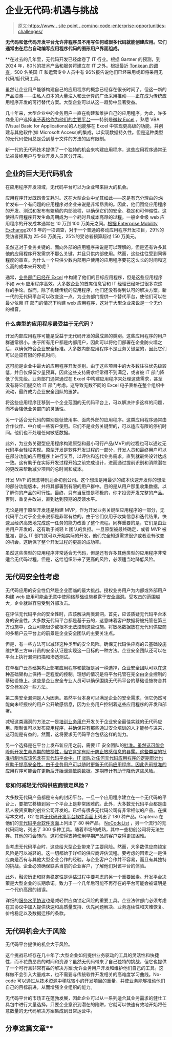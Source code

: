 # 企业无代码:机遇与挑战

> 原文:[https://www . site point . com/no-code-enterprise-opportunities-challenges/](https://www.sitepoint.com/no-code-enterprise-opportunities-challenges/)

[](https://www.sitepoint.com/the-rise-of-the-no-code-movement/)****无代码和低代码开发平台允许非程序员不用写任何或很多代码就能创建应用。它们通常由在后台自动编写应用程序代码的图形用户界面组成。****

 **在过去的几年里，无代码开发已经席卷了 IT 行业。根据 Gartner 的预测，到 2024 年，80%的技术产品和服务将建立在 IT 之外。根据最近 [Tonkean 的调查](https://venturebeat.com/2021/02/20/what-you-need-to-know-about-the-no-code-low-code-landscape/)，500 名美国 IT 和运营专业人员中有 96%报告说他们已经采用或即将采用无代码/低代码工具。

虽然让企业用户能够构建自己的应用程序的概念已经存在很长时间了，但这一新的产品浪潮——由私人资本的大量注入和云计算的广泛采用推动——正在成为传统应用程序开发的可行替代方案。大型企业可以从这一趋势中显著受益。

几十年来，大型企业中的业务用户一直在构建和维护自己的应用程序。为此，许多商业用户选择[电子表格作为他们的主要平台](https://www.zdnet.com/article/office-excel-why-its-microsofts-not-so-secret-weapon-in-no-code-app-development/)——特别是[微软 Excel](https://www.notboring.co/p/excel-never-dies-audio) 。熟悉 VBA (Visual Basic for Applications)的人也能够在 Excel 中实现更高级的功能，并创建与其他软件(如 Microsoft Access)的集成，以实现数据持久性。但是这种类型的无代码使用总是受到基于文件的方法的固有限制。

新一代的无代码技术提供了一个独特的机会来构建应用程序，这些应用程序通常无法被最终用户与专业开发人员区分开来。

## 企业的巨大无代码机会

在应用程序开发领域，无代码平台可以为企业带来巨大的机会。

应用程序开发既昂贵又耗时。这在大型企业中尤其如此——这是有充分理由的:匆忙发布一个有问题的应用程序对企业来说是非常昂贵的。因此，他们围绕应用程序的开发、测试和发布有繁琐的内部流程，以确保它们的安全、稳定和可伸缩性。这使得应用程序开发生命周期成为一个耗时且成本高昂的过程。一般企业级 web 应用程序的开发成本通常在 10 万到 100 万美元之间。[根据 Enterprise Mobility Exchange](https://www.formotus.com/blog/figuring-the-costs-of-custom-mobile-business-app-development)2016 年的一项调查，对于一个普通的移动应用程序开发项目，29%的受访者预算为 25-50 万美元，25%的受访者预算超过 150 万美元。

虽然这对于业务关键的、面向外部的应用程序来说是可以理解的，但是还有许多其他的应用程序开发需求不那么关键，并且只供内部使用。然而，这些往往受到同等程度的审查。为什么一个只供少数内部用户使用的应用程序要花这么长的时间和这么高的成本来开发呢？

通常，[业务部门已经在 Excel](https://www.itbusinessedge.com/business-intelligence/low-code-apps-based-on-spreadsheets-simplify-digital-business-transformation/) 中构建了他们的目标应用程序，但是这些应用程序不如 web 应用程序高效。大多数企业的首席信息官和 IT 经理已经听过很多次这样的争论。然而，除了构建传统的应用程序，他们还没有得到认可的解决方案。新一代的无代码平台可以改变这一点。为业务部门提供一个替代平台，使他们可以在最少依赖 IT 部门的情况下构建 web 应用程序，这对于大型企业来说是一个无价的福音。

### 什么类型的应用程序最受益于无代码？

开发内部应用程序可能是受益于无代码开发的最成熟的类别。这些应用程序的用户群通常很小。由于所有用户都是内部用户，因此可以将他们部署在企业防火墙之后，以确保符合企业安全标准。大多数内部应用程序不是业务关键型的，因此它们可以适应有限的停机时间。

这可能是企业中最大的应用程序开发类别。由于这些项目中的大多数往往优先级较低，并且仅保留少量预算，因此这些支持需求经常得不到满足，或者被 IT 部门降低了优先级。业务部门通常通过在 Excel 中构建应用程序来处理这些需求，甚至没有将它们提交给 IT 部门考虑。这导致无数不同的 Excel 电子表格在整个组织中流动，最终成为企业安全团队的噩梦。

将这些应用程序迁移到一个企业范围的无代码平台上，可以解决许多这样的问题，而不会降低业务部门的灵活性。

另一个适合无代码的类别是低使用率、面向外部的应用程序。这类应用程序通常由合作伙伴、中介或一些客户使用。它们不是业务关键型的，可以适应有限的停机时间。他们也不处理任何敏感数据。

此外，为业务关键型应用程序构建原型和最小可行产品(MVP)的过程也可以通过无代码平台轻松实现。原型开发是软件开发过程的一部分，开发人员和最终用户可以在部分功能的应用程序上进行交互，以评估和迭代业务需求，直到就最终设计达成一致。这有助于在实际开发过程开始之前完成设计，进而通过提前识别和消除潜在的更改来帮助减少项目的总时间和成本。

开发 MVP 的概念特别适合初创公司。这个想法是用最少的成本快速开发你的想法的部分功能版本，并将其部署到有限的用户群中。目的是从用户那里收集数据，以了解你的产品的可行性。最终，只有当反馈是积极的，你才投资开发完整的产品。否则，重复并改进，直到达到预期的反馈水平。

无论是用于原型开发还是构建 MVP，作为开发业务关键型应用程序的一部分，无代码平台对于企业来说都是非常有益的。由于它们仅用于收集信息和迭代结果，快速且经济高效地完成这一任务的能力改善了整个流程。同样重要的是，它们是由业务用户开发的，这有助于减轻 It 团队的负担。一旦原型被最终确定，或者 MVP 被批准，那么 IT 部门就可以开始实际的开发，他们完全知道需求很少或者没有改变的机会。这确保了整个开发过程的更高的成功率。

虽然这些类型的应用程序非常适合无代码，但是还有许多其他类型的应用程序非常适合无代码过程。但是，这给组织带来了更高的风险，必须适当地降低风险。

## 无代码安全性考虑

无代码应用的安全性仍然是企业面临的最大挑战。授权业务用户为内部或外部用户构建 web 应用可能会无意中使网络基础设施暴露于[安全漏洞](https://devops.com/how-to-mitigate-low-code-security-risks/)。受攻击的范围越大，企业就越容易受到外部攻击。

在评估无代码平台的安全性时，应该解决两类漏洞。首先，应该质疑无代码平台本身的安全性。大多数无代码平台都是基于云的，这意味着客户数据将被托管在第三方设施中，企业可能很少或根本无法控制这些设施。将敏感数据放在无代码供应商的多租户云平台上的前景是企业安全团队的主要关注点。

但是，有一些方法可以减轻这种类型的安全风险。确保无代码供应商的云基础设施维护第三方审计员的安全认证是实现这一目标的一种方法。企业安全团队还可以在平台上执行漏洞扫描和渗透测试。

在单租户云基础架构上部署应用程序和数据是另一种选择，企业安全团队可以在这种基础架构上保持一定程度的控制。理想的情况是将平台托管在完全由企业控制的基础设施上。这些是企业安全专业人员可以确保围绕无代码平台的基础设施符合其安全标准的一些方法。

第二类安全漏洞是人为因素。虽然平台本身可以满足企业的安全需求，但它仍然可能向未经授权的用户公开敏感信息，因为业务用户控制着这些应用程序的开发和部署。

减轻这类漏洞的方法之一是[培训业务用户](https://www.darkreading.com/edge/theedge/in-app-development-does-no-code-mean-no-security-/b/d-id/1336740)开发关于企业安全最佳实践的无代码应用。限制谁可以发布应用程序，并确保只有那些通过安全培训的人才能参与进来，这可能是有益的。然而，这将要求无代码平台包括这样的能力。

另一个选择是在平台上发布新应用之前，需要 IT 安全团队的[批准。虽然这可能会降低开发生命周期的敏捷性，但它肯定有助于防止敏感信息的暴露。这些类型的批准机制也应该包含在无代码平台中。IT 团队对任何无代码应用程序的定期审计也有助于提高安全性。由于业务用户可以随时更新无代码应用程序，因此先前批准的应用程序可能会在更新后开始泄漏敏感数据。定期审计有助于降低这些风险。](https://www.cio.com/article/3619077/citizen-developer-success-requires-strong-it-oversight.html)

### 您如何减轻无代码供应商锁定风险？

大多数无代码产品都是专有的封闭平台。一旦一个应用程序建立在一个无代码的平台上，要把它移植到另一个平台上是非常困难的。此外，大多数无代码平台都是由私人投资资助的创业公司开发的。已经有很多无代码公司有非常相似的产品。在撰写本文时，G2 在其[无代码开发平台软件页面](https://www.g2.com/categories/no-code-development-platforms)上列出了 180 种产品。Capterra 在他们的[无代码平台软件页面](https://www.capterra.com/no-code-platform-software/)上列出了 80 种产品。 [NoCodeList](https://nocodelist.co/) ，另一个流行的无代码网站，列出了 300 多种工具。随着市场的成熟，其中一些初创公司将无法生存。其他的将会转向，这将使得支持使用早期产品的客户变得更加困难。

当考虑无代码平台时，这些给大型企业带来了主要风险。然而，大多数供应商锁定风险是可以减轻的。这一切都始于详细的供应商评估流程。要考虑的因素之一是供应商是否有与其他大型企业合作的经验。与企业客户合作并不容易，而且有其独特的挑战。企业必须确保联系当前的企业客户，了解他们对该平台的体验。

此外，融资历史和财务稳定性是评估过程中要考虑的另一个重要因素。开发平台决策是大型企业的长期承诺。致力于一个几年后可能不再存在的平台可能会被证明是一个代价高昂的错误。

详细的[服务水平协议](https://www.cio.com/article/2438284/outsourcing-sla-definitions-and-solutions.html)也是减轻供应商锁定风险的重要工具。企业法律部门必须考虑在其协议中加入提供快速和高质量支持、优先问题解决、业务连续性和灾难恢复、价格稳定以及数据迁移的条款。

## 无代码机会大于风险

无代码平台提供的机会大于风险。

这个挑战已经存在几十年了:大型企业如何提供业务驱动的工具的灵活性和快捷性，而不花费昂贵的时间和资源？虽然无代码带来了自己独特的挑战，但它也提供了一个可行且非常有益的解决方案:允许业务用户开发和维护他们自己的工具。这样做不会引入大量成本，也不需要与传统软件开发相关的高难度学习曲线。No-code 可以通过从技术资源中移除较小的开发项目的重量，并使业务能够推动他们自己的目标前进，从而增强企业组织的能力。

无代码平台的市场正在蓬勃发展，因此企业可以从一系列适合其业务需求的健壮工具包中进行大量选择。只要企业意识到潜在的陷阱，它就可以快速有效地开始将任意数量的无代码解决方案集成到日常运营中。

## 分享这篇文章**